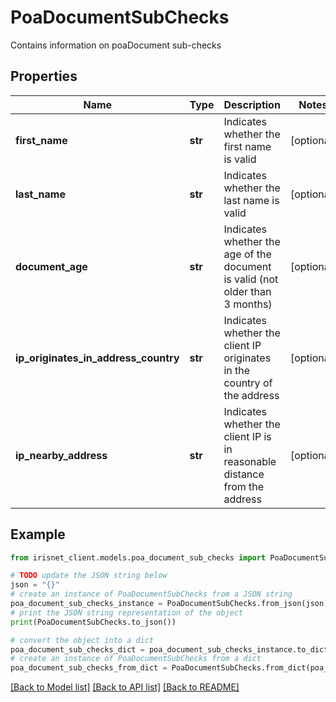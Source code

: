 # PoaDocumentSubChecks

Contains information on poaDocument sub-checks

## Properties

Name | Type | Description | Notes
------------ | ------------- | ------------- | -------------
**first_name** | **str** | Indicates whether the first name is valid | [optional] 
**last_name** | **str** | Indicates whether the last name is valid | [optional] 
**document_age** | **str** | Indicates whether the age of the document is valid (not older than 3 months) | [optional] 
**ip_originates_in_address_country** | **str** | Indicates whether the client IP originates in the country of the address | [optional] 
**ip_nearby_address** | **str** | Indicates whether the client IP is in reasonable distance from the address | [optional] 

## Example

```python
from irisnet_client.models.poa_document_sub_checks import PoaDocumentSubChecks

# TODO update the JSON string below
json = "{}"
# create an instance of PoaDocumentSubChecks from a JSON string
poa_document_sub_checks_instance = PoaDocumentSubChecks.from_json(json)
# print the JSON string representation of the object
print(PoaDocumentSubChecks.to_json())

# convert the object into a dict
poa_document_sub_checks_dict = poa_document_sub_checks_instance.to_dict()
# create an instance of PoaDocumentSubChecks from a dict
poa_document_sub_checks_from_dict = PoaDocumentSubChecks.from_dict(poa_document_sub_checks_dict)
```
[[Back to Model list]](../README.md#documentation-for-models) [[Back to API list]](../README.md#documentation-for-api-endpoints) [[Back to README]](../README.md)


